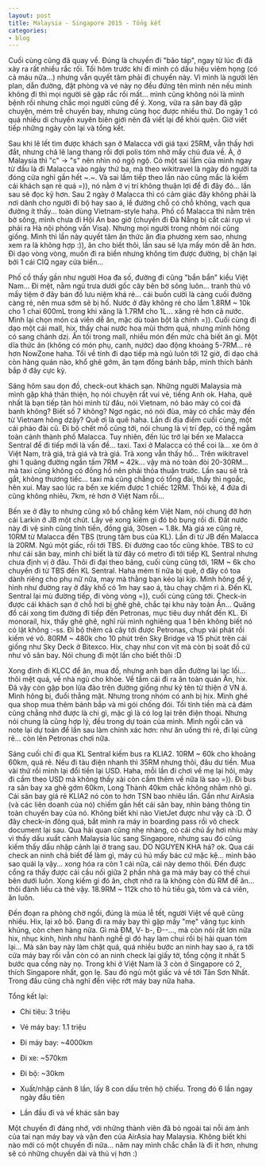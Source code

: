 ```yaml
---
layout: post
title: Malaysia - Singapore 2015 - Tổng kết
categories:
- blog
---
```


Cuối cùng cũng đã quay về. Đúng là chuyến đi "bão táp", ngay từ lúc đi đã xảy ra rất nhiều rắc rối. Tối hôm trước khi đi mình có dấu hiệu viêm họng (có cả máu nữa...) nhưng vẫn quyết tâm phải đi chuyến này. Vì mình là người lên plan, dẫn đường, đặt phòng và vé này nọ đều đứng tên mình nên nếu mình không đi thì mọi người sẽ gặp rắc rối mất... mình cũng không nói là mình bệnh rồi nhưng chắc mọi người cũng để ý. Xong, vừa ra sân bay đã gặp chuyện, mém trễ chuyến bay, nhưng cũng học được nhiều thứ. Do ngày 1 có quá nhiều di chuyển xuyên biên giới nên đã viết lại để khỏi quên. Giờ viết tiếp những ngày còn lại và tổng kết.

Sau khi lê lết tìm được khách sạn ở Malacca với giá taxi 25RM, vẫn thấy hơi đắt, nhưng chả lẽ lang thang rồi đợi polis tóm nhờ mấy chú đưa về. À, ở Malaysia thì "c" -> "s" nên nhìn nó ngộ ngộ. Có một sai lầm của mình ngay từ đầu là đi Malacca vào ngày thứ ba, mà theo wikitravel là ngày đó người ta đóng cửa nghỉ gần hết ~.~. Và sai lầm tiếp theo lần nào cũng mắc là kiếm cái khách sạn rẻ quá =)), nó nằm ở vị trí không thuận lợi để đi đây đó... lần sau sẽ đọc kỹ hơn. Sau 2 ngày ở Malacca thì có cảm giác đây không phải là nơi dành cho người đi bộ hay sao á, lề đường chỗ có chỗ không, vạch qua đường ít thấy... toàn dùng Vietnam-style haha. Phố cổ Malacca thì nằm trên bờ sông, mình chưa đi Hội An bao giờ (chuyến đi Đà Nẵng bị cắt cái rụp vì phải ra Hà nội phỏng vấn Visa). Nhưng mọi người trong nhóm nói cũng giống. Mình thì lần này quyết tâm ăn thức ăn địa phương xem sao, nhưng xem ra là không hợp :)), ăn cho biết thôi, lần sau sẽ lựa mấy món dễ ăn hơn. Đi dạo vòng vòng, muốn đi ra biển nhưng không tìm được đường, bị chặn lại bởi 1 cái CIQ ngay cửa biển... 

Phố cổ thấy gần như người Hoa đa số, đường đi cũng "bẩn bẩn" kiểu Việt Nam... Đi mệt, nằm ngủ trưa dưới gốc cây bên bờ sông luôn... tranh thủ vô mấy tiệm ở đây bán đồ lưu niệm khá rẻ... cái buồn cười là càng cuối đường càng rẻ, nên mua sớm sẽ bị hố. Nước ở đây không rẻ cho lắm 1.8RM ~ 10k cho 1 chai 600mL trong khi xăng là 1.7RM cho 1L... xăng rẻ hơn cả nước. Mình lại chọn món cá viên dễ ăn, mặc dù toàn bột là chính =)). Cuối cùng đi dạo một cái mall, hix, thấy chai nước hoa mùi thơm quá, nhưng mình hông có sang chảnh dzị. Ăn tối trong mall, nhiều món đến mức chả biết ăn gì. Một dĩa thức ăn (không có món phụ, canh, nước) dao động khoảng 5-7RM... rẻ hơn NowZone haha. Tối về tính đi dạo tiếp mà ngủ luôn tới 12 giờ, đi dạo chả còn hàng quán nào, khổ ghê gớm, ăn tạm đống bánh bắp, mình thích bánh bắp ở đây cực kỳ.

Sáng hôm sau dọn đồ, check-out khách sạn. Những người Malaysia mà mình gặp khá thân thiện, họ nói chuyện rất vui vẻ, tiếng Anh ok. Haha, quê nhất là bạn tiếp tân hỏi mình từ đâu, nói Vietnam, nó bảo mày có coi đá banh không? Biết số 7 không? Ngơ ngác, nó nói đùa, mày có chắc mày đến từ Vietnam hông dzậy? Quê ơi là quê haha. Lần đi địa điểm cuối cùng, một cái pháo đài cũ. Đi bộ chết mồ cũng tới, nói chung là vị trí đẹp, có thể ngắm toàn cảnh thành phố Malacca. Tuy nhiên, đến lúc trở lại bến xe Malacca Sentral để đi tiếp mới là vấn đề... taxi. Taxi ở Malacca có thể coi là... xe ôm ở Việt Nam, trả giá, trả giá và trả giá. Trả xong vẫn thấy hố... Trên wikitravel ghi 1 quãng đường ngắn tấm 7RM ~ 42k... vậy mà nó toàn đòi 20-30RM... mà taxi cũng không có đồng hồ nên phải thỏa thuận trước. Lần sau sẽ trả gắt, không thương tiếc... taxi mà cũng chẳng có tổng đài, thấy thì ngoắc, hên xui. May sao lúc ra bến xe kiếm được 1 chiếc 12RM. Thôi kệ, 4 đứa đi cũng không nhiêu, 7km, rẻ hơn ở Việt Nam rồi... 

Bến xe ở đây to nhưng cũng xô bồ chẳng kém Việt Nam, nói chung đỡ hơn cái Larkin ở JB một chút. Lấy vé xong kiếm gì đó bỏ bụng rồi đi. Đất nước này đi vệ sinh cũng tính tiền, đồng giá, 30sen ~ 1.8k. Mà giá xe cũng rẻ, 10RM từ Malacca đến TBS (trung tâm bus của KL). Lần đi từ JB đến Malacca là 20RM. Ngủ một giấc, rồi tới TBS. Đi đường cao tốc cũng khỏe. TBS to cứ như cái sân bay, mình chỉ biết là từ đây có metro đi tới tiếp KL Sentral nhưng chưa định vị ở đâu. Thôi đi đại theo bảng, cuối cùng cũng tới, 1RM ~ 6k cho chuyến đi từ TBS đến KL Sentral. Haha mém tí nữa bị quê, ở đây có toa dành riêng cho phụ nữ nữa, may mà thằng bạn kéo lại kịp. Mình hông để ý, hình như đường ray ở đây khổ có 1m hay sao á, tàu chạy chậm rì à. Đến KL Sentral lại mù đường tiếp, đi vòng vòng =)), cuối cùng cũng tới. Check-in được cái khách sạn ở chỗ hơi bị ghê ghê, chắc tại khu này toàn Ấn... Quăng đồ cái xong tìm đường đi tiếp đến Petronas, mục tiêu duy nhất đến KL. Đi monorail, hix, thấy ghê ghê, nghĩ rủi mình nghiêng qua 1 bên không biết nó có lật không :-ss. Đi bộ thêm cả cây tới được Petronas, chụp vài phát rồi kiếm vé vô. 80RM ~ 480k cho 10 phút trên Sky Bridge và 15 phút trên cái giống như Sky Deck ở Bitexco. Hix, chạy như con vịt mà còn bị soát đồ cứ như vô sân bay. Nói chung đi một lần cho biết thôi :D

Xong đính đi KLCC để ăn, mua đồ, nhưng anh bạn dẫn đường lại lạc lối... thôi mệt quá, về nhà ngủ cho khỏe. Về tắm cái đi ra ăn toàn quán Ấn, hix. Đã vậy còn gặp bọn lừa đảo trên đường giống như ký tên từ thiện ở VN á. Mình hông bị, đuổi thẳng mặt. Nhưng trong nhóm có anh bị hix. Mình ghé qua shop mua thêm bánh bắp và mì gói chống đói. Tối tính tiền mà cả đám cũng chẳng nhớ được là chi gì, mặc gì là có log lại trên điện thoại. Nhưng nói chung là cũng hợp lý, đều trong dự toán của mình. Mình ngồi cân và note lại dự toán để lần sau làm chính xác hơn: như ăn uống thì rẻ, đi lại cũng rẻ... còn lên Petronas chơi nữa.

Sáng cuối chỉ đi qua KL Sentral kiếm bus ra KLIA2. 10RM ~ 60k cho khoảng 60km, quá rẻ. Nếu đi tàu điện nhanh thì 35RM nhưng thôi, đâu dư tiền. Mua vài thứ rồi mình lại đổi tiền lại USD. Haha, mỗi lần đi chơi về mẹ lại hỏi, mày đi cầm theo USD mà không thấy xài còn cầm thêm về nữa là sao =)). Đi bus ra sân bay xa ghê gớm 60km, Long Thành 40km chắc không nhằm nhò gì. Cái sân bay giá rẻ KLIA2 nó còn to hơn TSN bao nhiêu lần. Gần như AirAsia (và các liên doanh của nó) chiếm gần hết cái sân bay, nhìn bảng thông tin toàn chuyến bay của nó. Không biết khi nào VietJet được như vậy cà :D. Ở đây check-in đông quá, bắt mình ra máy in boarding pass rồi vô check document lại sau. Qua hải quan cũng nhẹ nhàng, có cái chú ấy hơi nhíu mày vì thấy dấu xuất cảnh Malaysia lúc sang Singapore, nhưng sau đó cũng kiếm thấy dấu nhập cảnh lại ở trang sau. DO NGUYEN KHA hả? ok. Qua cái check an ninh chả biết để làm gì, máy cú hú mấy bác cứ mặc kệ... mình bảo sao quái lạ vậy... xong hóa ra còn 1 cái nữa, cái này demo thôi. Đến được cổng ra thấy được cái cầu nối giữa 2 phần nhà ga mà máy bay có thể chui bên dưới luôn. Xong kiếm gì đó ăn, chợt nhớ ra là không còn đủ RM để ăn... thôi đành liều cà thẻ vậy. 18.9RM ~ 112k cho tô hủ tiếu gà, tôm và cá viên, ăn luôn. 

Đến đoạn ra phòng chờ ngồi, đúng là mùa lễ tết, người Việt về quê cũng nhiều. Hix, lại xô bồ. Đang đi ra máy bay thì gặp mấy "mẹ" văng tục kinh khủng, còn chen hàng nữa. Gì mà ĐM, V- b-, Đ--..., mà còn nói rất lơn nữa hix, nhục kinh, hình như hành nghề gì đó hay làm chui rồi bị hải quan tóm lại... Mà sân bay này làm chặt quá, quá nhiều bước an ninh hay sao á, ra tới cửa máy bay rồi vẫn còn có an ninh check lại giấy tờ, tổng cộng ít nhất 5 bước qua cổng này nọ. Trong khi ở Việt Nam là 3 còn ở Singapore có 2, thích Singapore nhất, gọn lẹ. Sau đó ngủ một giấc và về tới Tân Sơn Nhất. Trong đầu cũng chả nghĩ đến việc rớt máy bay nữa haha.

Tổng kết lại:

  - Chi tiêu: 3 triệu

  - Vé máy bay: 1.1 triệu

  - Đi máy bay: ~4000km

  - Đi xe: ~570km

  - Đi bộ: ~30km

  - Xuất/nhập cảnh 8 lần, lấy 8 con dấu trên hộ chiếu. Trong đó 6 lần ngay ngày đầu tiên

  - Lần đầu đi và về khác sân bay

Một chuyến đi đáng nhớ, với những thành viên đã bỏ ngoài tai nỗi ám ảnh của tai nạn máy bay và vận đen của AirAsia hay Malaysia. Không biết khi nào mới có một chuyến đi nữa... năm nay mình chắc chắn là đi ít hơn, nhưng sẽ có những chuyến dài và thú vị hơn :)